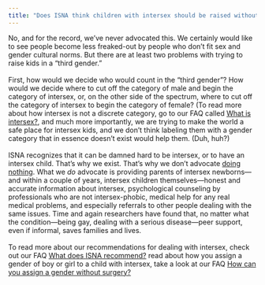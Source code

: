 ```yaml
---
title: "Does ISNA think children with intersex should be raised without a gender, or in a third gender?"
---
```


No, and for the record, we&#8217;ve never advocated this. We certainly would like to see people become less freaked-out by people who don&#8217;t fit sex and gender cultural norms. But there are at least two problems with trying to raise kids in a &#8220;third gender.&#8221;<br><br>First, how would we decide who would count in the &#8220;third gender&#8221;? How would we decide where to cut off the category of male and begin the category of intersex, or, on the other side of the spectrum, where to cut off the category of intersex to begin the category of female? (To read more about how intersex is not a discrete category, go to our <span class="caps">FAQ</span> called [What is intersex?][1], and much more importantly, we are trying to make the world a safe place for intersex kids, and we don&#8217;t think labeling them with a gender category that in essence doesn&#8217;t exist would help them. (Duh, huh?)<br><br>ISNA recognizes that it can be damned hard to be intersex, or to have an intersex child. That&#8217;s why we exist. That&#8217;s why we don&#8217;t advocate [doing nothing][2]. What we _do_ advocate is providing parents of intersex newborns&#8212;and within a couple of years, intersex children themselves&#8212;honest and accurate information about intersex, psychological counseling by professionals who are not intersex-phobic, medical help for any real medical problems, and especially referrals to other people dealing with the same issues. Time and again researchers have found that, no matter what the condition&#8212;being gay, dealing with a serious disease&#8212;peer support, even if informal, saves families and lives.<br><br>To read more about our recommendations for dealing with intersex, check out our <span class="caps">FAQ</span> [What does <span class="caps">ISNA</span> recommend?][3] read about how you assign a gender of boy or girl to a child with intersex, take a look at our <span class="caps">FAQ</span> [How can you assign a gender without surgery?][4]

 [1]: /faq/what_is_intersex%29%5Cn%5CnSecond
 [2]: /faq/nothing
 [3]: /faq/patient-centered%5Cn%5CnTo
 [4]: /faq/gender_assignment%5Cn